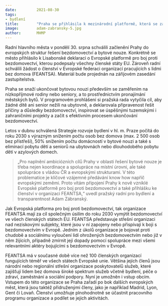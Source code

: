 ```yaml
---
date:         2021-08-30
tags:         
- bydlení
title:        "Praha se přihlásila k mezinárodní platformě, která se zabývá ukončováním bezdomovectví"
image: 	      adam-zabransky-5.jpg
author:       MHMP
---
```


Radní hlavního města v pondělí 30. srpna schválili začlenění Prahy do evropských struktur řešení bezdomovectví a bytové nouze. Konkrétně se město přihlásilo k Lisabonské deklaraci o Evropské platformě pro boj proti bezdomovectví, kterou podepsaly všechny členské státy EU. Zároveň radní schválili žádost o členství v Evropské federaci organizací pracujících s lidmi bez domova (FEANTSA). Materiál bude projednán na zářijovém zasedání zastupitelstva.

Praha se snaží ukončovat bytovou nouzi především se zaměřením na nízkopříjmové rodiny nebo seniory, a to prostřednictvím pronajímání městských bytů. V programovém prohlášení si pražská rada vytyčila cíl, aby žádné dítě ani senior nežili na ubytovně, a deklarovala připravenost řešit příčiny a důsledky bezdomovectví, inspirovat se úspěšnými tuzemskými i zahraničními projekty a začít s efektivním procesem ukončování bezdomovectví.

Letos v dubnu schválená Strategie rozvoje bydlení v hl. m. Praze počítá do roku 2030 s výrazným snížením počtu osob bez domova (max. 2 500 osob bez přístřeší), 50% snížením počtu domácností v bytové nouzi a také s eliminací pobytu dětí a seniorů na ubytovnách nebo dlouhodobého pobytu dětí v azylových domech.

> „Pro naplnění ambiciózních cílů Prahy v oblasti řešení bytové nouze je třeba nejen koordinace a spolupráce na místní úrovni, ale také spolupráce s vládou ČR a evropskými strukturami. V této problematice je klíčové vzájemné předávání know how napříč evropskými zeměmi. Proto vítám připojení Prahy k nově vzniklé Evropské platformě pro boj proti bezdomovectví a také přihlášku ke členství v organizaci FEANTSA,“ uvedl pražský radní pro bydlení a transparentnost Adam Zábranský.

Jak Evropská platforma pro boj proti bezdomovectví, tak organizace FEANTSA mají za cíl společným úsilím do roku 2030 vymýtit bezdomovectví ve všech členských státech EU. FEANTSA představuje střešní organizaci nad neziskovými subjekty, které jsou v ní zapojeny nebo přispívají k boji s bezdomovectvím v Evropě. Jedním z úkolů organizace je bojovat proti chudobě a sociálnímu vyloučení lidí ohrožených bezdomovectvím nebo již v něm žijících, případně zmírnit její dopady pomocí spolupráce mezi všemi relevantními aktéry bojujícími s bezdomovectvím v Evropě.

FEANTSA má v současné době více než 100 členských organizací fungujících téměř ve všech státech Evropské unie. Většina jejích členů jsou národní nebo regionální střešní organizace poskytovatelů služeb, které zajišťují lidem bez domova široké spektrum služeb včetně bydlení, péče o zdraví, zaměstnání a sociální podpory. Nyní je umožněn i vstup obcím. Vstupem do této organizace se Praha zařadí po bok dalších evropských měst, která jsou taktéž přidruženými členy, jako je například Madrid, Lyon, Gent či Lovaň. Členství umožňuje plnohodnotně se účastnit pracovního programu organizace a podílet se jejich aktivitách.

 
